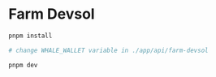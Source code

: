 # Farm Devsol

```bash
pnpm install

# change WHALE_WALLET variable in ./app/api/farm-devsol

pnpm dev
```
